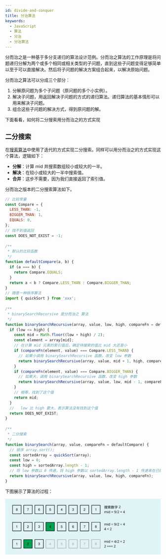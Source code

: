 ```yaml
---
id: divide-and-conquer
title: 分治算法
keywords:
  - JavaScript
  - 算法
  - 分治
  - 分治算法
---
```


分而治之是一种基于多分支递归的算法设计范例。分而治之算法的工作原理是将问题递归分解为两个或多个相同或相关类型的子问题，直到这些子问题变得足够简单以至于可以直接解决。然后将子问题的解决方案组合起来，以解决原始问题。

分而治之算法可以分成三个部分：

1. 分解原问题为多个子问题（原问题的多个小实例）。
2. 解决子问题，用返回解决子问题的方式的递归算法。递归算法的基本情形可以用来解决子问题。
3. 组合这些子问题的解决方式，得到原问题的解。

下面看看，如何将二分搜索用分而治之的方式实现

## 二分搜索

在[搜索算法](./search.md#二分搜索)中使用了迭代的方式实现二分搜索。同样可以用分而治之的方式实现这个算法，逻辑如下：

- **分解**：计算 mid 并搜索数组较小或较大的一半。
- **解决**：在较小或较大的一半中搜索值。
- **合并**：这步不需要，因为我们直接返回了索引值。

分而治之版本的二分搜索算法如下。

```js
// 比较常量
const Compare = {
  LESS_THAN: -1,
  BIGGER_THAN: 1,
  EQUALS: 0,
};
// 找不到值返回
const DOES_NOT_EXIST = -1;

/**
 * 默认的比较函数
 */
function defaultCompare(a, b) {
  if (a === b) {
    return Compare.EQUALS;
  }
  return a < b ? Compare.LESS_THAN : Compare.BIGGER_THAN;
}
// 随意一种排序算法
import { quickSort } from 'xxx';

/**
 * binarySearchRecursive 是分而治之 算法
 */
function binarySearchRecursive(array, value, low, high, compareFn = defaultCompare) {
  if (low <= high) {
    const mid = Math.floor((low + high) / 2);
    const element = array[mid];
    // 在计算 mid 元素的索引值后，确定待搜索的值比 mid 大还是小
    if (compareFn(element, value) === Compare.LESS_THAN) {
      // 如果小调用 binarySearchRecursive 函数，改变 low 参数
      return binarySearchRecursive(array, value, mid + 1, high, compareFn);
    }
    if (compareFn(element, value) === Compare.BIGGER_THAN) {
      // 如果大，调用 binarySearchRecursive 函数，改变 high 参数
      return binarySearchRecursive(array, value, low, mid - 1, compareFn);
    }
    // 相等，找到了这个值
    return mid;
  }
  //   low 比 high 要大，表示算法没有找到这个值
  return DOES_NOT_EXIST;
}

/**
 * 二分搜索
 */
function binarySearch(array, value, compareFn = defaultCompare) {
  // 排序 array.sort();
  const sortedArray = quickSort(array);
  const low = 0;
  const high = sortedArray.length - 1;
  // 将 low 参数以 0 传递，将 high 参数以 sortedArray.length - 1 传递来在已排序的数组中进行搜索
  return binarySearchRecursive(array, value, low, high, compareFn);
}
```

下图展示了算法的过程：

![二分搜索动态规划](/img/binary-search-recursive.svg)
